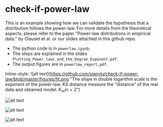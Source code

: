 # check-if-power-law

This is an example showing how we can validate the hypothesis that a distribution follows the power-law. For more details from the theoretical aspects, please refer to the paper "Power-law distributions in empirical data." by Clauset et al. or our slides attached in this github repo.


* The python code is in `powerlaw.ipynb`. 
* The steps are explained in the slides `Plotting_Power_laws_and_the_Degree_Exponent.pdf`.
* The output figures are in `powerlaw_report.pdf`. 

Inline-style: 
![alt text](https://github.com/xiaoylu/check-if-power-law/blob/master/figures/fit.png "The slope in double logarithm scale is the exponent of the power-law. KS distance measure the "distance" of the real data and obtained model. $K_min=2$")

![alt text](https://github.com/xiaoylu/check-if-power-law/blob/master/figures/scatter.png "Distribtuion of the real data.")

![alt text](https://github.com/xiaoylu/check-if-power-law/blob/master/figures/synthetic.png "Using the obtained model, we generate synthetic sequences, which are used to evaluate the goodness of fit.")

![alt text](https://github.com/xiaoylu/check-if-power-law/blob/master/figures/pvalue.png "The p-value is exactly the portion of synthetic sequences whose KS distance is larger than the real data's. When p-value is large enough, >10% in most cases, we can say the Power-law is a plausible fit to the real data.")




